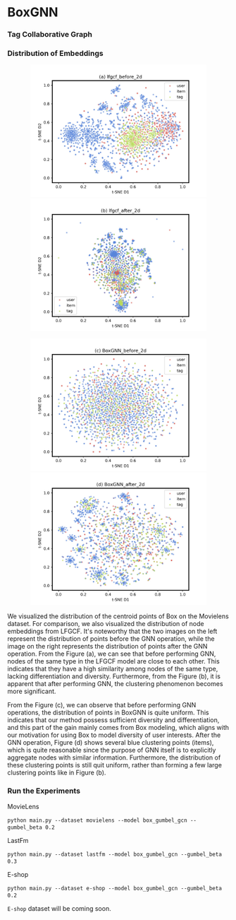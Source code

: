 # BoxGNN

### Tag Collaborative Graph


### Distribution of Embeddings
<p align=center>
  <img src="/lfgcf_before_2d.jpg" width=400>
  <img src="/lfgcf_after_2d.jpg" width=400>
</p>

<p align=center>
  <img src="/BoxGNN_before_2d.jpg" width=400>
  <img src="/BoxGNN_after_2d.jpg" width=400>
</p>
We visualized the distribution of the centroid points of Box on the Movielens dataset. For comparison, we also visualized the distribution of node embeddings from LFGCF. It's noteworthy that the two images on the left represent the distribution of points before the GNN operation, while the image on the right represents the distribution of points after the GNN operation. From the Figure (a), we can see that before performing GNN, nodes of the same type in the LFGCF model are close to each other. This indicates that they have a high similarity among nodes of the same type, lacking differentiation and diversity. Furthermore, from the Figure (b), it is apparent that after performing GNN, the clustering phenomenon becomes more significant.

From the Figure (c), we can observe that before performing GNN operations, the distribution of points in BoxGNN is quite uniform. This indicates that our method possess sufficient diversity and differentiation, and this part of the gain mainly comes from Box modeling, which aligns with our motivation for using Box to model diversity of user interests. After the GNN operation, Figure (d) shows several blue clustering points (items), which is quite reasonable since the purpose of GNN itself is to explicitly aggregate nodes with similar information. Furthermore, the distribution of these clustering points is still quit uniform, rather than forming a few large clustering points like in Figure (b).

### Run the Experiments
MovieLens
```shell
python main.py --dataset movielens --model box_gumbel_gcn --gumbel_beta 0.2
```
LastFm
```shell
python main.py --dataset lastfm --model box_gumbel_gcn --gumbel_beta 0.3
```

E-shop
```shell
python main.py --dataset e-shop --model box_gumbel_gcn --gumbel_beta 0.2
```

`E-shop` dataset will be coming soon.
